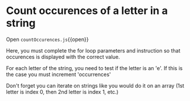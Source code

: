 # Count occurences of a letter in a string

Open `countOccurences.js`{{open}}

Here, you must complete the for loop parameters and instruction so that occurences is displayed with the correct value.

For each letter of the string, you need to test if the letter is an 'e'. If this is the case you must increment 'occurrences'

Don't forget you can iterate on strings like you would do it on an array (1st letter is index 0, then 2nd letter is index 1, etc.)

